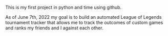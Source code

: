 This is my first project in python and time using github.

As of June 7th, 2022 my goal is to build an automated League of Legends tournament tracker that allows me to track the outcomes of custom games and ranks my friends and I against each other. 
